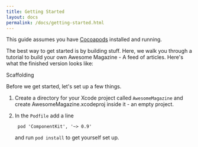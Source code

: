 ```yaml
---
title: Getting Started
layout: docs
permalink: /docs/getting-started.html
---
```


<div class="note">
  This guide assumes you have <a href="http://cocoapods.org/" alt="CocoaPods">Cocoapods</a> installed and running.
</div>

The best way to get started is by building stuff. Here, we walk you through a tutorial to build your own Awesome Magazine - A feed of articles. Here's what the finished version looks like:

Scaffolding

Before we get started, let's set up a few things.

1. Create a directory for your Xcode project called `AwesomeMagazine` and create AwesomeMagazine.xcodeproj inside it - an empty project.
2. In the `Podfile` add a line

        pod 'ComponentKit', '~> 0.9'

    and run `pod install` to get yourself set up.

